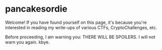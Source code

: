 # pancakesordie

Welcome! If you have found yourself on this page, it's because you're interested in reading my write-ups of various CTFs, CryptoChallenges, etc.

Before proceeding, I am warning you: THERE WILL BE SPOILERS. I will not warn you again. kbye. 


